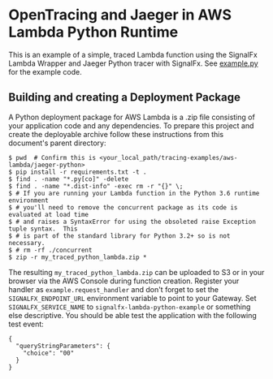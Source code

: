 # OpenTracing and Jaeger in AWS Lambda Python Runtime

This is an example of a simple, traced Lambda function using the SignalFx Lambda Wrapper and Jaeger Python tracer with SignalFx.
See [example.py](./example.py) for the example code.

## Building and creating a Deployment Package

A Python deployment package for AWS Lambda is a .zip file consisting of your application code and any dependencies.
To prepare this project and create the deployable archive follow these instructions from this document's parent
directory:

```
$ pwd  # Confirm this is <your_local_path/tracing-examples/aws-lambda/jaeger-python>
$ pip install -r requirements.txt -t .
$ find . -name "*.py[co]" -delete
$ find . -name "*.dist-info" -exec rm -r "{}" \;
$ # If you are running your Lambda function in the Python 3.6 runtime environment
$ # you'll need to remove the concurrent package as its code is evaluated at load time
$ # and raises a SyntaxError for using the obsoleted raise Exception tuple syntax.  This
$ # is part of the standard library for Python 3.2+ so is not necessary.
$ # rm -rf ./concurrent
$ zip -r my_traced_python_lambda.zip *
```

The resulting `my_traced_python_lambda.zip` can be uploaded to S3 or in your browser via the AWS Console
during function creation. Register your handler as `example.request_handler` and don't forget to set the
`SIGNALFX_ENDPOINT_URL` environment variable to point to your Gateway. Set
`SIGNALFX_SERVICE_NAME` to `signalfx-lambda-python-example` or something else
descriptive. You should be able test the application with the following test
event:

```
{
  "queryStringParameters": {
    "choice": "00"
  }
}
```


